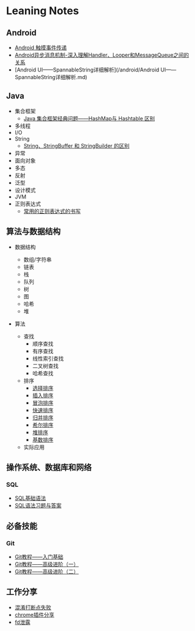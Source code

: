 # Leaning Notes

## Android
- [Android 触摸事件传递](/android/触摸事件传递.md)
- [Android异步消息机制-深入理解Handler、Looper和MessageQueue之间的关系](/android/Android异步消息机制-深入理解Handler、Looper和MessageQueue关系.md)
- [Android UI——SpannableString详细解析](/android/Android UI——SpannableString详细解析.md)

## Java
- 集合框架
  - [Java 集合框架经典问题——HashMap与 Hashtable 区别](/java/集合/Java集合框架经典问题——HashMap与Hashtable区别.md)
- 多线程
- I/O
- String
  - [String、StringBuffer 和 StringBuilder 的区别](/java/String/String、StringBuffer和StringBuilder的区别.md)
- 异常
- 面向对象
- 多态
- 反射
- 泛型
- 设计模式
- JVM
- 正则表达式
  - [常用的正则表达式的书写](java/正则表达式/常用的正则表达式的书写.md)


## 算法与数据结构
- 数据结构
  - 数组/字符串
  - 链表
  - 栈
  - 队列
  - 树
  - 图
  - 哈希
  - 堆

- 算法
  - 查找
    - 顺序查找
    - 有序查找
    - 线性索引查找
    - 二叉树查找
    - 哈希查找
  - 排序
    - [选择排序](/java/算法与数据结构/排序算法/选择排序.md)
    - [插入排序](/java/算法与数据结构/排序算法/插入排序.md)
    - [冒泡排序](/java/算法与数据结构/排序算法/冒泡排序.md)
    - [快速排序](/java/算法与数据结构/排序算法/快速排序.md)
    - [归并排序](/java/算法与数据结构/排序算法/归并排序.md)
    - [希尔排序](/java/算法与数据结构/排序算法/希尔排序.md)
    - [堆排序](/java/算法与数据结构/排序算法/堆排序.md)
    - [基数排序](/java/算法与数据结构/排序算法/基数排序.md)
  - 实际应用


## 操作系统、数据库和网络
### SQL
- [SQL基础语法](/SQL/SQL基础语法.md)
- [SQL语法习题与答案](/SQL/SQL语法习题与答案.md)

## 必备技能
### Git
- [Git教程——入门基础](/git/Git教程——入门基础.md)
- [Git教程——高级进阶（一）](/git/Git教程——高级进阶（一）.md)
- [Git教程——高级进阶（二）](/git/Git教程——高级进阶（二）.md)

## 工作分享
- [混淆打断点失败](工作分享/混淆打断点失败.md)
- [chrome插件分享](工作分享/chrome插件分享.md)
- [fd泄露](工作分享/fd泄露.md)
